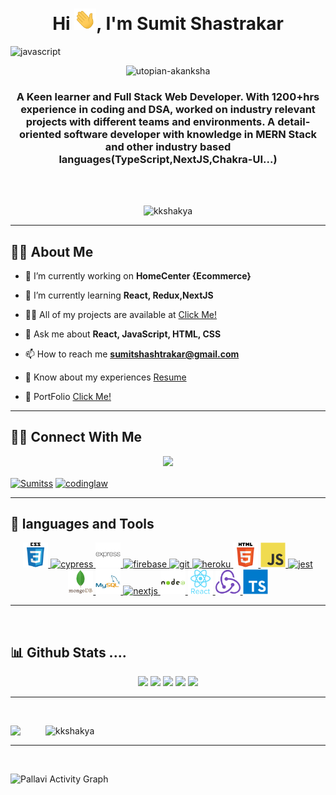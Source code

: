 
<h1 align="center">Hi <img src="https://raw.githubusercontent.com/ABSphreak/ABSphreak/master/gifs/Hi.gif" width="35">, I'm Sumit Shastrakar</h1>
<img src="https://camo.githubusercontent.com/a4c584bce1c41271485d28f92aaf9f581b3c88b68ca723b6edfd58b4ba988c2b/68747470733a2f2f63646e2e6472696262626c652e636f6d2f75736572732f313138373833362f73637265656e73686f74732f363533393432392f70726f6772616d65722e676966" alt="javascript" width="100%" height="500px"/>

<br/>
<p align="center"> <img src="https://komarev.com/ghpvc/?username=utopian-akanksha&label=Profile%20views&color=0e75b6&style=flat" alt="utopian-akanksha" /> </p>

<h3 align="center">A Keen learner and Full Stack Web Developer. With 1200+hrs experience in coding and DSA, worked on industry relevant projects with different teams and environments. A detail-oriented software developer with knowledge in MERN Stack and other industry based languages(TypeScript,NextJS,Chakra-UI...)</h3>
<br/>
<br/>

<p align="center"> <img src="https://github-profile-trophy.vercel.app/?username=KKShakya&margin-w=15" alt="kkshakya" /> </p>
<hr />



  ## 🙋‍♂️ About Me
  
- 🔭 I’m currently working on **HomeCenter {Ecommerce}**

- 🌱 I’m currently learning **React, Redux,NextJS**

- 👨‍💻 All of my projects are available at [Click Me!](https://github.com/sumitss085?tab=repositories)

- 💬 Ask me about **React, JavaScript, HTML, CSS**

- 📫 How to reach me **sumitshashtrakar@gmail.com**

- 📄 Know about my experiences [Resume](https://drive.google.com/file/d/1i6ZFz_phn8VofKzIw7uWjPOPU0Nz-3vi/view?usp=share_link)

- 📄 PortFolio [Click Me!](https://sumitss085.github.io/)
<hr/>


  ## 🙋‍♂️ Connect With Me
<p align="left">
<p align="center">
<img src="https://readme-typing-svg.herokuapp.com?size=26&duration=3000&lines=I+am+Sumit+Shastrakar+!;A+Fullstack+Web+Developer+!;let+'+s+get+connected++on+LinkedIn" > 
</p>
<a href="https://www.linkedin.com/in/sumit-shastrakar-ba6977246/" target="blank"><img align="center" src="https://raw.githubusercontent.com/rahuldkjain/github-profile-readme-generator/master/src/images/icons/Social/linked-in-alt.svg" alt="Sumitss" height="30" width="40" /></a>
<a href="https://www.leetcode.com/codinglaw" target="blank"><img align="center" src="https://raw.githubusercontent.com/rahuldkjain/github-profile-readme-generator/master/src/images/icons/Social/leet-code.svg" alt="codinglaw" height="30" width="40" /></a>
</p>
<hr/>



## 🚀 languages and Tools 
       
<p align="center"> <a href="https://www.w3schools.com/css/" target="_blank" rel="noreferrer"> <img src="https://raw.githubusercontent.com/devicons/devicon/master/icons/css3/css3-original-wordmark.svg" alt="css3" width="40" height="40"/> </a> <a href="https://www.cypress.io" target="_blank" rel="noreferrer"> <img src="https://raw.githubusercontent.com/simple-icons/simple-icons/6e46ec1fc23b60c8fd0d2f2ff46db82e16dbd75f/icons/cypress.svg" alt="cypress" width="40" height="40"/> </a> <a href="https://expressjs.com" target="_blank" rel="noreferrer"> <img src="https://raw.githubusercontent.com/devicons/devicon/master/icons/express/express-original-wordmark.svg" alt="express" width="40" height="40"/> </a> <a href="https://firebase.google.com/" target="_blank" rel="noreferrer"> <img src="https://www.vectorlogo.zone/logos/firebase/firebase-icon.svg" alt="firebase" width="40" height="40"/> </a> <a href="https://git-scm.com/" target="_blank" rel="noreferrer"> <img src="https://www.vectorlogo.zone/logos/git-scm/git-scm-icon.svg" alt="git" width="40" height="40"/> </a> <a href="https://heroku.com" target="_blank" rel="noreferrer"> <img src="https://www.vectorlogo.zone/logos/heroku/heroku-icon.svg" alt="heroku" width="40" height="40"/> </a> <a href="https://www.w3.org/html/" target="_blank" rel="noreferrer"> <img src="https://raw.githubusercontent.com/devicons/devicon/master/icons/html5/html5-original-wordmark.svg" alt="html5" width="40" height="40"/> </a> <a href="https://developer.mozilla.org/en-US/docs/Web/JavaScript" target="_blank" rel="noreferrer"> <img src="https://raw.githubusercontent.com/devicons/devicon/master/icons/javascript/javascript-original.svg" alt="javascript" width="40" height="40"/> </a> <a href="https://jestjs.io" target="_blank" rel="noreferrer"> <img src="https://www.vectorlogo.zone/logos/jestjsio/jestjsio-icon.svg" alt="jest" width="40" height="40"/> </a> <a href="https://www.mongodb.com/" target="_blank" rel="noreferrer"> <img src="https://raw.githubusercontent.com/devicons/devicon/master/icons/mongodb/mongodb-original-wordmark.svg" alt="mongodb" width="40" height="40"/> </a> <a href="https://www.mysql.com/" target="_blank" rel="noreferrer"> <img src="https://raw.githubusercontent.com/devicons/devicon/master/icons/mysql/mysql-original-wordmark.svg" alt="mysql" width="40" height="40"/> </a> <a href="https://nextjs.org/" target="_blank" rel="noreferrer"> <img src="https://cdn.worldvectorlogo.com/logos/nextjs-2.svg" alt="nextjs" width="40" height="40"/> </a> <a href="https://nodejs.org" target="_blank" rel="noreferrer"> <img src="https://raw.githubusercontent.com/devicons/devicon/master/icons/nodejs/nodejs-original-wordmark.svg" alt="nodejs" width="40" height="40"/> </a> <a href="https://reactjs.org/" target="_blank" rel="noreferrer"> <img src="https://raw.githubusercontent.com/devicons/devicon/master/icons/react/react-original-wordmark.svg" alt="react" width="40" height="40"/> </a> <a href="https://redux.js.org" target="_blank" rel="noreferrer"> <img src="https://raw.githubusercontent.com/devicons/devicon/master/icons/redux/redux-original.svg" alt="redux" width="40" height="40"/> </a> <a href="https://www.typescriptlang.org/" target="_blank" rel="noreferrer"> <img src="https://raw.githubusercontent.com/devicons/devicon/master/icons/typescript/typescript-original.svg" alt="typescript" width="40" height="40"/> </a> </p>
     

<hr/>
<br/>


 <h2> 📊 Github Stats ....</h2>
<p align="center">
<img src="http://github-profile-summary-cards.vercel.app/api/cards/profile-details?username=sumitss085&theme=github">
<img src="http://github-profile-summary-cards.vercel.app/api/cards/repos-per-language?username=sumitss085&theme=github">
<img src="http://github-profile-summary-cards.vercel.app/api/cards/most-commit-language?username=sumitss085&theme=github">
<img src="http://github-profile-summary-cards.vercel.app/api/cards/stats?username=sumitss085&theme=github">
<img src="http://github-profile-summary-cards.vercel.app/api/cards/productive-time?username=sumitss085&theme=github&utcOffset=8">
	
</p>
<hr/>
<br/>

	
<p align="center" style="margin-right:0px;padding-right:0px;display:flex;gap:40px">
<img src="https://github-readme-stats.vercel.app/api?username=sumitss085">
<img src="https://streak-stats.demolab.com?user=sumitss085&border_radius=5" alt="kkshakya" />
</p>
	
<hr/>
<br/>

<p><img alt="Pallavi Activity Graph" src="https://github-readme-activity-graph.cyclic.app/graph?username=sumitss085&theme=github&hide_border=true" /></p>
